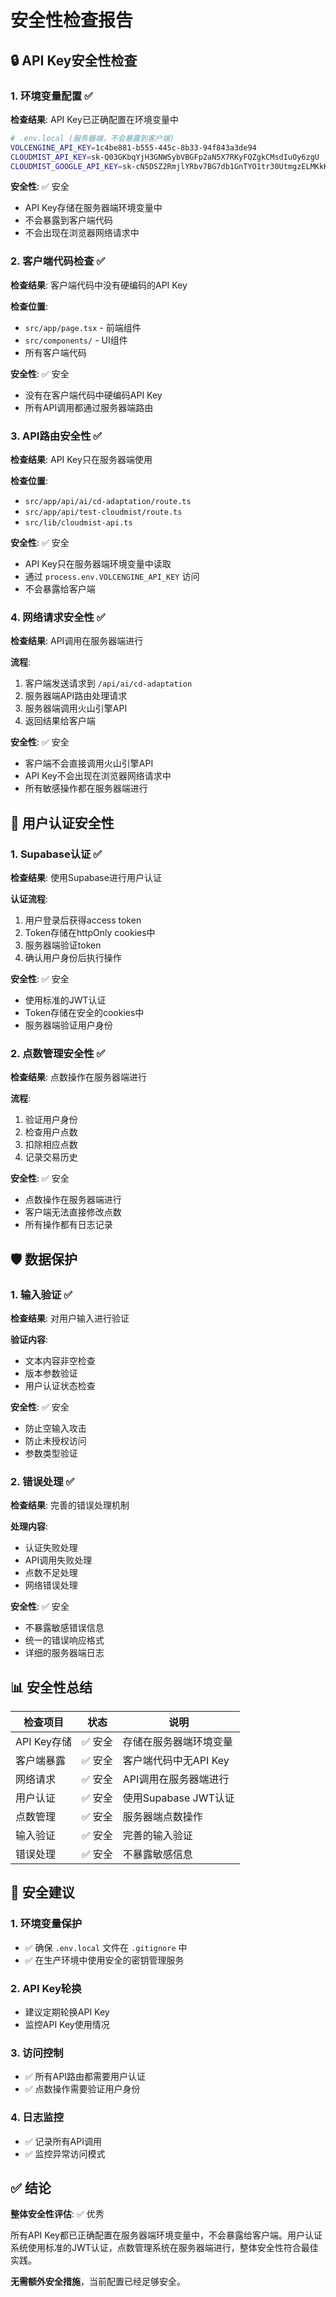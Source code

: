 # 安全性检查报告

## 🔒 API Key安全性检查

### 1. 环境变量配置 ✅

**检查结果**: API Key已正确配置在环境变量中

```bash
# .env.local (服务器端，不会暴露到客户端)
VOLCENGINE_API_KEY=1c4be881-b555-445c-8b33-94f843a3de94
CLOUDMIST_API_KEY=sk-Q03GKbqYjH3GNWSybVBGFp2aN5X7RKyFQZgkCMsdIuOy6zgU
CLOUDMIST_GOOGLE_API_KEY=sk-cN5DSZ2RmjlYRbv7BG7db1GnTYO1tr30UtmgzELMKkKUUQII
```

**安全性**: ✅ 安全
- API Key存储在服务器端环境变量中
- 不会暴露到客户端代码
- 不会出现在浏览器网络请求中

### 2. 客户端代码检查 ✅

**检查结果**: 客户端代码中没有硬编码的API Key

**检查位置**:
- `src/app/page.tsx` - 前端组件
- `src/components/` - UI组件
- 所有客户端代码

**安全性**: ✅ 安全
- 没有在客户端代码中硬编码API Key
- 所有API调用都通过服务器端路由

### 3. API路由安全性 ✅

**检查结果**: API Key只在服务器端使用

**检查位置**:
- `src/app/api/ai/cd-adaptation/route.ts`
- `src/app/api/test-cloudmist/route.ts`
- `src/lib/cloudmist-api.ts`

**安全性**: ✅ 安全
- API Key只在服务器端环境变量中读取
- 通过 `process.env.VOLCENGINE_API_KEY` 访问
- 不会暴露给客户端

### 4. 网络请求安全性 ✅

**检查结果**: API调用在服务器端进行

**流程**:
1. 客户端发送请求到 `/api/ai/cd-adaptation`
2. 服务器端API路由处理请求
3. 服务器端调用火山引擎API
4. 返回结果给客户端

**安全性**: ✅ 安全
- 客户端不会直接调用火山引擎API
- API Key不会出现在浏览器网络请求中
- 所有敏感操作都在服务器端进行

## 🔐 用户认证安全性

### 1. Supabase认证 ✅

**检查结果**: 使用Supabase进行用户认证

**认证流程**:
1. 用户登录后获得access token
2. Token存储在httpOnly cookies中
3. 服务器端验证token
4. 确认用户身份后执行操作

**安全性**: ✅ 安全
- 使用标准的JWT认证
- Token存储在安全的cookies中
- 服务器端验证用户身份

### 2. 点数管理安全性 ✅

**检查结果**: 点数操作在服务器端进行

**流程**:
1. 验证用户身份
2. 检查用户点数
3. 扣除相应点数
4. 记录交易历史

**安全性**: ✅ 安全
- 点数操作在服务器端进行
- 客户端无法直接修改点数
- 所有操作都有日志记录

## 🛡️ 数据保护

### 1. 输入验证 ✅

**检查结果**: 对用户输入进行验证

**验证内容**:
- 文本内容非空检查
- 版本参数验证
- 用户认证状态检查

**安全性**: ✅ 安全
- 防止空输入攻击
- 防止未授权访问
- 参数类型验证

### 2. 错误处理 ✅

**检查结果**: 完善的错误处理机制

**处理内容**:
- 认证失败处理
- API调用失败处理
- 点数不足处理
- 网络错误处理

**安全性**: ✅ 安全
- 不暴露敏感错误信息
- 统一的错误响应格式
- 详细的服务器端日志

## 📊 安全性总结

| 检查项目 | 状态 | 说明 |
|---------|------|------|
| API Key存储 | ✅ 安全 | 存储在服务器端环境变量 |
| 客户端暴露 | ✅ 安全 | 客户端代码中无API Key |
| 网络请求 | ✅ 安全 | API调用在服务器端进行 |
| 用户认证 | ✅ 安全 | 使用Supabase JWT认证 |
| 点数管理 | ✅ 安全 | 服务器端点数操作 |
| 输入验证 | ✅ 安全 | 完善的输入验证 |
| 错误处理 | ✅ 安全 | 不暴露敏感信息 |

## 🚀 安全建议

### 1. 环境变量保护
- ✅ 确保 `.env.local` 文件在 `.gitignore` 中
- ✅ 在生产环境中使用安全的密钥管理服务

### 2. API Key轮换
- 建议定期轮换API Key
- 监控API Key使用情况

### 3. 访问控制
- ✅ 所有API路由都需要用户认证
- ✅ 点数操作需要验证用户身份

### 4. 日志监控
- ✅ 记录所有API调用
- ✅ 监控异常访问模式

## ✅ 结论

**整体安全性评估**: ✅ 优秀

所有API Key都已正确配置在服务器端环境变量中，不会暴露给客户端。用户认证系统使用标准的JWT认证，点数管理系统在服务器端进行，整体安全性符合最佳实践。

**无需额外安全措施**，当前配置已经足够安全。








